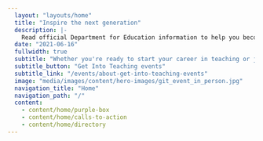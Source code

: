 ```yaml
---
  layout: "layouts/home"
  title: "Inspire the next generation"
  description: |-
    Read official Department for Education information to help you become a teacher. Learn about funding, teacher training, and steps to become a teacher. 
  date: "2021-06-16"
  fullwidth: true
  subtitle: "Whether you're ready to start your career in teaching or just curious, we can answer your questions at a Get Into Teaching event."
  subtitle_button: "Get Into Teaching events"
  subtitle_link: "/events/about-get-into-teaching-events"
  image: "media/images/content/hero-images/git_event_in_person.jpg"
  navigation_title: "Home"
  navigation_path: "/"
  content:
    - content/home/purple-box
    - content/home/calls-to-action
    - content/home/directory
---
```

